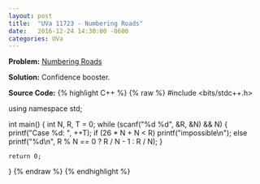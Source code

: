 ```yaml
---
layout: post
title:  "UVa 11723 - Numbering Roads"
date:   2016-12-24 14:30:00 -0600
categories: UVa
---
```


**Problem:** [Numbering Roads]

**Solution:**
Confidence booster.

**Source Code:**
{% highlight C++ %}
{% raw %}
#include <bits/stdc++.h>

using namespace std;

int main() {
    int N, R, T = 0;
    while (scanf("%d %d", &R, &N) && N) {
        printf("Case %d: ", ++T);
        if (26 * N + N < R)
            printf("impossible\n");
        else 
            printf("%d\n", R % N == 0 ? R / N - 1 : R / N);
    }

    return 0; 
}
{% endraw %}
{% endhighlight %}

[Numbering Roads]:https://uva.onlinejudge.org/index.php?option=com_onlinejudge&Itemid=8&page=show_problem&category=24&problem=2823
